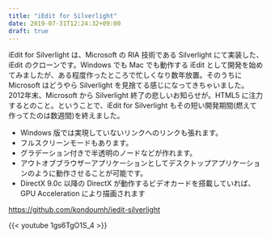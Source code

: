 ```yaml
---
title: "iEdit for Silverlight"
date: 2019-07-31T12:24:32+09:00
draft: true
---
```


iEdit for Silverlight は、Microsoft の RIA 技術である Silverlight にて実装した、iEdit のクローンです。Windows でも Mac でも動作する iEdit として開発を始めてみましたが、ある程度作ったところで忙しくなり数年放置。そのうちに Microsoft はどうやら Silverlight を見捨てる感じになってきちゃいました。2012年末、Microsoft から Silverlight 終了の悲しいお知らせが。HTML5 に注力するとのこと。ということで、iEdit for Silverlight もその短い開発期間(燃えて作ってたのは数週間)を終えました。

- Windows 版では実現していないリンクへのリンクも張れます。
- フルスクリーンモードもあります。
- グラデーション付きで半透明のノードなどが作れます。
- アウトオブブラウザーアプリケーションとしてデスクトップアプリケーションのように動作させることが可能です。
- DirectX 9.0c 以降の DirectX が動作するビデオカードを搭載していれば、GPU Acceleration により描画されます

https://github.com/kondoumh/iedit-silverlight


{{< youtube 1gs6TgO1S_4 >}}
